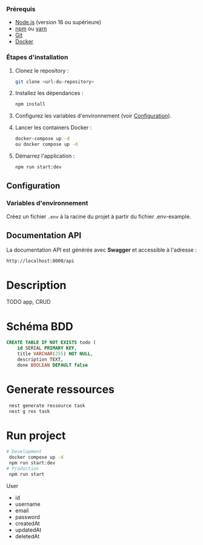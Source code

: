 ### Prérequis

- [Node.js](https://nodejs.org/) (version 16 ou supérieure)
- [npm](https://www.npmjs.com/) ou [yarn](https://yarnpkg.com/)
- [Git](https://git-scm.com/)
- [Docker](https://www.docker.com/)

### Étapes d'installation

1. Clonez le repository :

   ```bash
   git clone <url-du-repository>
   ```

2. Installez les dépendances :

   ```bash
   npm install
   ```

3. Configurez les variables d'environnement (voir [Configuration](#configuration)).

4. Lancer les containers Docker : 
    ```bash
    docker-compose up -d
    ou docker compose up -d

5. Démarrez l'application :

   ```bash
   npm run start:dev
   ```

## Configuration

### Variables d'environnement

Créez un fichier `.env` à la racine du projet à partir du fichier .env-example.

## Documentation API

La documentation API est générée avec **Swagger** et accessible à l'adresse :

```
http://localhost:8000/api
```


# Description

TODO app, CRUD

# Schéma BDD

```sql
CREATE TABLE IF NOT EXISTS todo (
    id SERIAL PRIMARY KEY,
    title VARCHAR(255) NOT NULL,
    description TEXT,
    done BOOLEAN DEFAULT false
```

# Generate ressources

```bash
 nest generate ressource task
 nest g res task
 ```
 
# Run project
```bash
# Development
 docker compose up -d
 npm run start:dev
# Production
 npm run start
```

User
- id
- username
- email
- password
- createdAt
- updatedAt
- deletedAt

